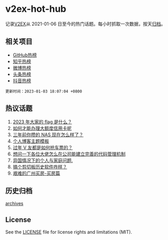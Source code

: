 # v2ex-hot-hub

 记录[V2EX](https://www.v2ex.com/)从 2021-01-06 日至今的热门话题。每小时抓取一次数据，按天[归档](archives)。
 
 ## 相关项目

- [GitHub热榜](https://github.com/snaildev/github-hot-hub)
- [知乎热榜](https://github.com/snaildev/zhihu-hot-hub)
- [微博热榜](https://github.com/snaildev/weibo-hot-hub)
- [头条热榜](https://github.com/snaildev/toutiao-hot-hub)
- [抖音热榜](https://github.com/snaildev/douyin-hot-hub)


 `更新时间：2023-01-03 18:07:04 +0800`

## 热议话题

1. [2023 年大家的 flag 是什么？](https://www.v2ex.com/t/906179)
1. [如何才能办理大额度信用卡呢](https://www.v2ex.com/t/906244)
1. [三年前你攒的 NAS 现在怎么样了？](https://www.v2ex.com/t/906204)
1. [个人博客主题模板](https://www.v2ex.com/t/906107)
1. [过年 V 友都是如何抢车票的？](https://www.v2ex.com/t/906181)
1. [想问一下各位大佬怎么在公司能建立完善的代码管理机制](https://www.v2ex.com/t/906151)
1. [异国情况下的个人与家庭问题.](https://www.v2ex.com/t/906184)
1. [搞个剪切板历史软件咋样？](https://www.v2ex.com/t/906130)
1. [艰难的广州买房-买房篇](https://www.v2ex.com/t/906180)

## 历史归档

[archives](archives)

## License

See the [LICENSE](LICENSE) file for license rights and limitations (MIT).
